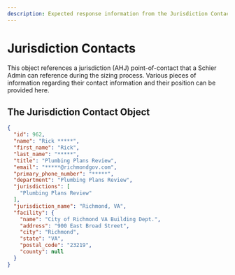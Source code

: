```yaml
---
description: Expected response information from the Jurisdiction Contact data type
---
```


# Jurisdiction Contacts

This object references a jurisdiction (AHJ) point-of-contact that a Schier Admin can reference during the sizing process. Various pieces of information regarding their contact information and their position can be provided here.

## The Jurisdiction Contact Object

```json
{
  "id": 962,
  "name": "Rick *****",
  "first_name": "Rick",
  "last_name": "*****",
  "title": "Plumbing Plans Review",
  "email": "*****@richmondgov.com",
  "primary_phone_number": "*****",
  "department": "Plumbing Plans Review",
  "jurisdictions": [
    "Plumbing Plans Review"
  ],
  "jurisdiction_name": "Richmond, VA",
  "facility": {
    "name": "City of Richmond VA Building Dept.",
    "address": "900 East Broad Street",
    "city": "Richmond",
    "state": "VA",
    "postal_code": "23219",
    "county": null
  }
}
```